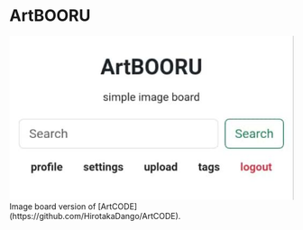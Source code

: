 # ArtBOORU

<img src="https://raw.githubusercontent.com/BurgerIsReal01/image/main/07.png" alt="Screenshot">
Image board version of [ArtCODE](https://github.com/HirotakaDango/ArtCODE).
